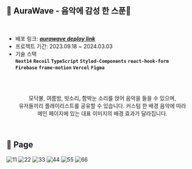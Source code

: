 ## 🌙 AuraWave - 음악에 감성 한 스푼🥄

<br>

- 배포 링크: _**<a href="https://aurawave.vercel.app/">aurawave deploy link</a>**_<br>
- 프로젝트 기간: 2023.09.18 ~ 2024.03.03
- 기술 스택<br>
  **`Next14`** **`Recoil`**  **`TypeScript`** **`Styled-Components`** **`react-hook-form`**<br>
  **`Firebase`** **`frame-motion`** **`Vercel`** **`Figma`**

<br>
<br>

<div align="center">
<p>모닥불, 여름밤, 빗소리, 함박눈 소리를 얹어 음악을 들을 수 있으며,<br>
유저들끼리 플레이리스트를 공유할 수 있습니다. 커스텀 한 배경 음악에 따라<br>
메인 페이지에 있는 대표 이미지의 배경 효과가 달라집니다.</p>
</div>

<br>

## 🍧 Page
![11](https://github.com/TATA-V/aurawave/assets/113578923/9377010c-d62b-48f6-8634-617b0398e313)
![22](https://github.com/TATA-V/aurawave/assets/113578923/0a0586a3-0742-4834-abe1-87638251d688)
![33](https://github.com/TATA-V/aurawave/assets/113578923/8abb8a45-d838-4e0f-83f5-c27b8029d620)
![44](https://github.com/TATA-V/aurawave/assets/113578923/c519f1ef-ebe0-4979-9df1-27b9fe23e4ed)
![55](https://github.com/TATA-V/aurawave/assets/113578923/a48db070-5573-4048-840d-c2ab424d8845)
![66](https://github.com/TATA-V/aurawave/assets/113578923/a45475f8-3c8c-448d-bfba-f9d4ae8b1084)
